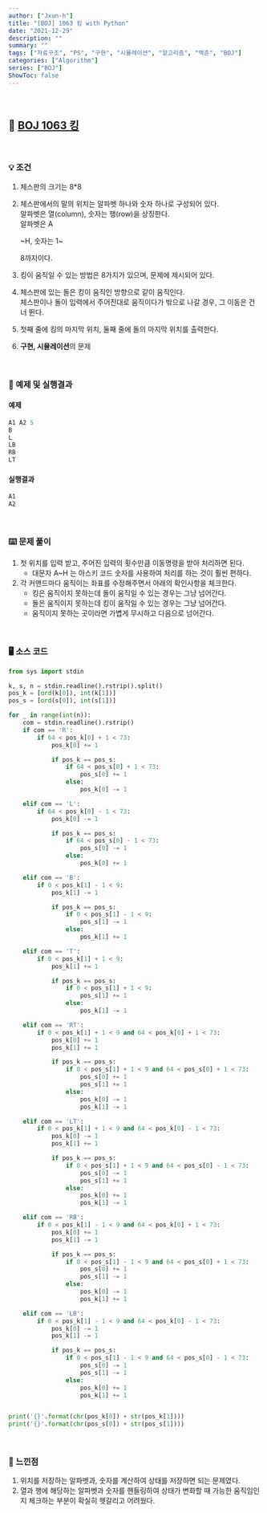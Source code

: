 ```yaml
---
author: ["Jxun-h"]
title: "[BOJ] 1063 킹 with Python"
date: "2021-12-29"
description: ""
summary: ""
tags: ["자료구조", "PS", "구현", "시뮬레이션", "알고리즘", "백준", "BOJ"]
categories: ["Algorithm"]
series: ["BOJ"]
ShowToc: false
---
```


<br>

## 📌 <a href="https://www.acmicpc.net/problem/1063" target="_blank">BOJ 1063 킹</a>

<br>

### 💡 조건

1.  체스판의 크기는 8*8
2.  체스판에서의 말의 위치는 알파벳 하나와 숫자 하나로 구성되어 있다.  
    알파벳은 열(column), 숫자는 행(row)을 상징한다.  
    알파벳은 A
    
    ~H, 숫자는 1~
    
    8까지이다.
3.  킹이 움직일 수 있는 방법은 8가지가 있으며, 문제에 제시되어 있다.
4.  체스판에 있는 돌은 킹이 움직인 방향으로 같이 움직인다.  
    체스판이나 돌이 입력에서 주어진대로 움직이다가 밖으로 나갈 경우, 그 이동은 건너 뛴다.
5.  첫째 줄에 킹의 마지막 위치, 둘째 줄에 돌의 마지막 위치를 출력한다.
6.  **구현, 시뮬레이션**의 문제

<br>

### 🔖 예제 및 실행결과

#### 예제

```py
A1 A2 5
B
L
LB
RB
LT
```

#### 실행결과

```py
A1
A2
```

<br>

### ⌨️ 문제 풀이

1.  첫 위치를 입력 받고, 주어진 입력의 횟수만큼 이동명령을 받아 처리하면 된다.
    -   대문자 A~H 는 아스키 코드 숫자를 사용하여 처리를 하는 것이 훨씬 편하다.
2.  각 커맨드마다 움직이는 좌표를 수정해주면서 아래의 확인사항을 체크한다.
    -   킹은 움직이지 못하는데 돌이 움직일 수 있는 경우는 그냥 넘어간다.
    -   돌은 움직이지 못하는데 킹이 움직일 수 있는 경우는 그냥 넘어간다.
    -   움직이지 못하는 곳이라면 가볍게 무시하고 다음으로 넘어간다.

<br>

### 🖥 소스 코드

```py
from sys import stdin

k, s, n = stdin.readline().rstrip().split()
pos_k = [ord(k[0]), int(k[1])]
pos_s = [ord(s[0]), int(s[1])]

for _ in range(int(n)):
    com = stdin.readline().rstrip()
    if com == 'R':
        if 64 < pos_k[0] + 1 < 73:
            pos_k[0] += 1

            if pos_k == pos_s:
                if 64 < pos_s[0] + 1 < 73:
                    pos_s[0] += 1
                else:
                    pos_k[0] -= 1

    elif com == 'L':
        if 64 < pos_k[0] - 1 < 73:
            pos_k[0] -= 1

            if pos_k == pos_s:
                if 64 < pos_s[0] - 1 < 73:
                    pos_s[0] -= 1
                else:
                    pos_k[0] += 1

    elif com == 'B':
        if 0 < pos_k[1] - 1 < 9:
            pos_k[1] -= 1

            if pos_k == pos_s:
                if 0 < pos_s[1] - 1 < 9:
                    pos_s[1] -= 1
                else:
                    pos_k[1] += 1

    elif com == 'T':
        if 0 < pos_k[1] + 1 < 9:
            pos_k[1] += 1

            if pos_k == pos_s:
                if 0 < pos_s[1] + 1 < 9:
                    pos_s[1] += 1
                else:
                    pos_k[1] -= 1

    elif com == 'RT':
        if 0 < pos_k[1] + 1 < 9 and 64 < pos_k[0] + 1 < 73:
            pos_k[0] += 1
            pos_k[1] += 1

            if pos_k == pos_s:
                if 0 < pos_s[1] + 1 < 9 and 64 < pos_s[0] + 1 < 73:
                    pos_s[0] += 1
                    pos_s[1] += 1
                else:
                    pos_k[0] -= 1
                    pos_k[1] -= 1

    elif com == 'LT':
        if 0 < pos_k[1] + 1 < 9 and 64 < pos_k[0] - 1 < 73:
            pos_k[0] -= 1
            pos_k[1] += 1

            if pos_k == pos_s:
                if 0 < pos_s[1] + 1 < 9 and 64 < pos_s[0] - 1 < 73:
                    pos_s[0] -= 1
                    pos_s[1] += 1
                else:
                    pos_k[0] += 1
                    pos_k[1] -= 1

    elif com == 'RB':
        if 0 < pos_k[1] - 1 < 9 and 64 < pos_k[0] + 1 < 73:
            pos_k[0] += 1
            pos_k[1] -= 1

            if pos_k == pos_s:
                if 0 < pos_s[1] - 1 < 9 and 64 < pos_s[0] + 1 < 73:
                    pos_s[0] += 1
                    pos_s[1] -= 1
                else:
                    pos_k[0] -= 1
                    pos_k[1] += 1

    elif com == 'LB':
        if 0 < pos_k[1] - 1 < 9 and 64 < pos_k[0] - 1 < 73:
            pos_k[0] -= 1
            pos_k[1] -= 1

            if pos_k == pos_s:
                if 0 < pos_s[1] - 1 < 9 and 64 < pos_s[0] - 1 < 73:
                    pos_s[0] -= 1
                    pos_s[1] -= 1
                else:
                    pos_k[0] += 1
                    pos_k[1] += 1


print('{}'.format(chr(pos_k[0]) + str(pos_k[1])))
print('{}'.format(chr(pos_s[0]) + str(pos_s[1])))
```

<br>

### 💾 느낀점

1.  위치를 저장하는 알파벳과, 숫자를 계산하여 상태를 저장하면 되는 문제였다.
2.  열과 행에 해당하는 알파벳과 숫자를 핸들링하여 상태가 변화할 때 가능한 움직임인지 체크하는 부분이 확실히 헷갈리고 어려웠다.